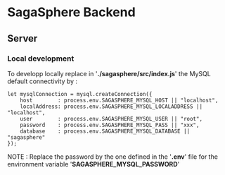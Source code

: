 # SagaSphere Backend
## Server
### Local development
To developp locally replace in '__./sagasphere/src/index.js__' the MySQL default connectivity by :
```
let mysqlConnection = mysql.createConnection({
    host        : process.env.SAGASPHERE_MYSQL_HOST || "localhost",
    localAddress: process.env.SAGASPHERE_MYSQL_LOCALADDRESS || "localhost",
    user        : process.env.SAGASPHERE_MYSQL_USER || "root",
    password    : process.env.SAGASPHERE_MYSQL_PASS || "xxx",
    database    : process.env.SAGASPHERE_MYSQL_DATABASE || "sagasphere"
});
```

NOTE : Replace the password by the one defined in the '__.env__' file for the environment variable '__SAGASPHERE_MYSQL_PASSWORD__'